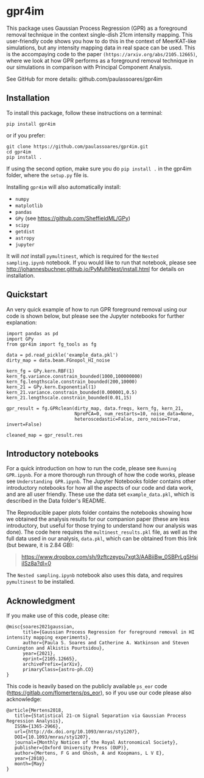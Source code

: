 # gpr4im

This package uses Gaussian Process Regression (GPR) as a foreground removal technique in the context single-dish 21cm intensity mapping. This user-friendly code shows you how to do this in the context of MeerKAT-like simulations, but any intensity mapping data in real space can be used. This is the accompaying code to the paper `(https://arxiv.org/abs/2105.12665)`, where we look at how GPR performs as a foreground removal technique in our simulations in comparison with Principal Component Analysis.

See GitHub for more details: github.com/paulassoares/gpr4im

## Installation

To install this package, follow these instructions on a terminal:

```
pip install gpr4im
```

or if you prefer:

```
git clone https://github.com/paulassoares/gpr4im.git
cd gpr4im
pip install .
```

If using the second option, make sure you do `pip install .` in the gpr4im folder, where the `setup.py` file is.

Installing `gpr4im` will also automatically install:

- `numpy`
- `matplotlib`
- `pandas`
- `GPy` (see https://github.com/SheffieldML/GPy)
- `scipy`
- `getdist`
- `astropy`
- `jupyter`

It will *not* install `pymultinest`, which is required for the `Nested sampling.ipynb` notebook. If you would like to run that notebook, please see http://johannesbuchner.github.io/PyMultiNest/install.html for details on installation.

## Quickstart

An very quick example of how to run GPR foreground removal using our code is shown below, but please see the Jupyter notebooks for further explanation:

```
import pandas as pd
import GPy
from gpr4im import fg_tools as fg

data = pd.read_pickle('example_data.pkl')
dirty_map = data.beam.FGnopol_HI_noise

kern_fg = GPy.kern.RBF(1)
kern_fg.variance.constrain_bounded(1000,100000000)
kern_fg.lengthscale.constrain_bounded(200,10000)
kern_21 = GPy.kern.Exponential(1)
kern_21.variance.constrain_bounded(0.000001,0.5)
kern_21.lengthscale.constrain_bounded(0.01,15)

gpr_result = fg.GPRclean(dirty_map, data.freqs, kern_fg, kern_21, 
                         NprePCA=0, num_restarts=10, noise_data=None, 
                         heteroscedastic=False, zero_noise=True, invert=False)

cleaned_map = gpr_result.res
```

## Introductory notebooks

For a quick introduction on how to run the code, please see `Running GPR.ipynb`. For a more thorough run through of how the code works, please see `Understanding GPR.ipynb`. The Jupyter Notebooks folder contains other introductory notebooks for how all the aspects of our code and data work, and are all user friendly. These use the data set `example_data.pkl`, which is described in the Data folder's README.

The Reproducible paper plots folder contains the notebooks showing how we obtained the analysis results for our companion paper (these are less introductory, but useful for those trying to understand how our analysis was done). The code here requires the `multinest_results.pkl` file, as well as the full data used in our analysis, `data.pkl`, which can be obtained from this link (but beware, it is 2.84 GB):

> https://www.dropbox.com/sh/9zftczeypu7xgt3/AABiiBw_0SBPrLgSHsjiISz8a?dl=0

The `Nested sampling.ipynb` notebook also uses this data, and requires `pymultinest` to be installed.

## Acknowledgment

If you make use of this code, please cite:

```
@misc{soares2021gaussian,
      title={Gaussian Process Regression for foreground removal in HI intensity mapping experiments}, 
      author={Paula S. Soares and Catherine A. Watkinson and Steven Cunnington and Alkistis Pourtsidou},
      year={2021},
      eprint={2105.12665},
      archivePrefix={arXiv},
      primaryClass={astro-ph.CO}
}
```

This code is heavily based on the publicly available `ps_eor` code (https://gitlab.com/flomertens/ps_eor), so if you use our code please also acknowledge:

```
@article{Mertens2018,
   title={Statistical 21-cm Signal Separation via Gaussian Process Regression Analysis},
   ISSN={1365-2966},
   url={http://dx.doi.org/10.1093/mnras/sty1207},
   DOI={10.1093/mnras/sty1207},
   journal={Monthly Notices of the Royal Astronomical Society},
   publisher={Oxford University Press (OUP)},
   author={Mertens, F G and Ghosh, A and Koopmans, L V E},
   year={2018},
   month={May}
}
```
